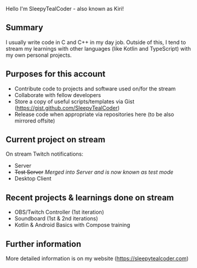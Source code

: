 Hello I'm SleepyTealCoder - also known as Kiri!

## Summary

I usually write code in C and C++ in my day job. Outside of this, I tend to stream my learnings with other languages (like Kotlin and TypeScript) with my own personal projects.

## Purposes for this account

- Contribute code to projects and software used on/for the stream
- Collaborate with fellow developers
- Store a copy of useful scripts/templates via Gist (https://gist.github.com/SleepyTealCoder)
- Release code when appropriate via repositories here (to be also mirrored offsite)

## Current project on stream

On stream Twitch notifications:

- Server
- ~~Test Server~~ _Merged into Server and is now known as test mode_
- Desktop Client

## Recent projects & learnings done on stream

- OBS/Twitch Controller (1st iteration)
- Soundboard (1st & 2nd iterations)
- Kotlin & Android Basics with Compose training

## Further information

More detailed information is on my website (https://sleepytealcoder.com)
